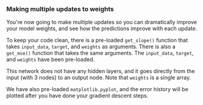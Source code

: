 ### Making multiple updates to weights

You're now going to make multiple updates so you can dramatically improve your model weights, and see how the predictions improve with each update.

To keep your code clean, there is a pre-loaded `get_slope()` function that takes `input_data`, `target`, and `weights` as arguments. There is also a `get_mse()` function that takes the same arguments. The `input_data`, `target`, and `weights` have been pre-loaded.

This network does not have any hidden layers, and it goes directly from the input (with 3 nodes) to an output node. Note that `weights` is a single array.

We have also pre-loaded `matplotlib.pyplot`, and the error history will be plotted after you have done your gradient descent steps.
